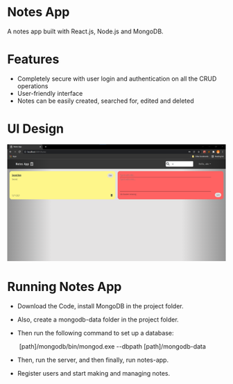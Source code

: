 # Notes App

A notes app built with React.js, Node.js and MongoDB.

# Features

 - Completely secure with user login and authentication on all the CRUD operations
 - User-friendly interface
 - Notes can be easily created, searched for, edited and deleted

# UI Design

![Notes App](./notes-app/public/SS.png)

# Running Notes App

- Download the Code, install MongoDB in the project folder.

- Also, create a mongodb-data folder in the project folder.

- Then run the following command to set up a database:

  ​		[path]/mongodb/bin/mongod.exe --dbpath [path]/mongodb-data

- Then, run the server, and then finally, run notes-app.

- Register users and start making and managing notes.
